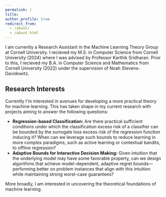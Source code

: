```yaml
---
permalink: /
title: 
author_profile: true
redirect_from: 
  - /about/
  - /about.html
---
```




I am currently a Research Assistant in the Machine Learning Theory Group at Cornell University. I recieved my M.S. in Computer Science from Cornell University (2024) where I was advised by Professor Karthik Sridharan. Prior to this, I recieved my B.A. in Computer Science and Mathematics from Cornell University (2022) under the supervision of Noah Stevens-Davidowitz. 

**Research Interests**
--
Currently I'm interested in avenues for developing a more practical theory for machine learning. This has taken shape in my current research with projects aiming to answer the following questions:
* **Regression-based Classification:** Are there practical sufficient conditions under which the classification excess risk of a classifier can be bounded by the surrogate loss excess risk of the regression function inducing it? When can we leverage such bounds to reduce learning in more complex paradigms, such as active learning or contextual bandits, to offline regression?
* **Adaptive Bounds for Interactive Decision Making:** Given intuition that the underlying model may have some favorable property, can we design algorithms that achieve model-dependent, adaptive regret bounds—performing better on problem instances that align with this intuition while maintaining strong worst-case guarantees?

More broadly, I am interested in uncovering the theoretical foundations of machine learning.
